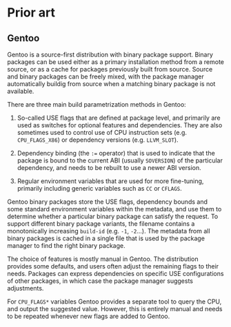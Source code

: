 # Prior art

## Gentoo

Gentoo is a source-first distribution with binary package support.
Binary packages can be used either as a primary installation method
from a remote source, or as a cache for packages previously built
from source. Source and binary packages can be freely mixed, with
the package manager automatically buildig from source when a matching
binary package is not available.

There are three main build parametrization methods in Gentoo:

1. So-called USE flags that are defined at package level, and primarily
   are used as switches for optional features and dependencies. They
   are also sometimes used to control use of CPU instruction sets
   (e.g. `CPU_FLAGS_X86`) or dependency versions (e.g. `LLVM_SLOT`).

2. Dependency binding (the `:=` operator) that is used to indicate
   that the package is bound to the current ABI (usually `SOVERSION`)
   of the particular dependency, and needs to be rebuilt to use a newer
   ABI version.

3. Regular environment variables that are used for more fine-tuning,
   primarily including generic variables such as `CC` or `CFLAGS`.

Gentoo binary packages store the USE flags, dependency bounds and some
standard environment variables within the metadata, and use them to
determine whether a particular binary package can satisfy the request.
To support different binary package variants, the filename contains
a monotonically increasing `build-id` (e.g. `-1`, `-2`...). The metadata
from all binary packages is cached in a single file that is used
by the package manager to find the right binary package.

The choice of features is mostly manual in Gentoo. The distribution
provides some defaults, and users often adjust the remaining flags
to their needs. Packages can express dependencies on specific USE
configurations of other packages, in which case the package manager
suggests adjustments.

For `CPU_FLAGS*` variables Gentoo provides a separate tool to query
the CPU, and output the suggested value. However, this is entirely
manual and needs to be repeated whenever new flags are added to Gentoo.
